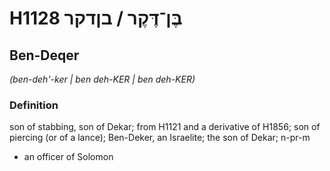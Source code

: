# H1128 בֶּן־דֶּקֶר / בןדקר

## Ben-Deqer

_(ben-deh'-ker | ben deh-KER | ben deh-KER)_

### Definition

son of stabbing, son of Dekar; from H1121 and a derivative of H1856; son of piercing (or of a lance); Ben-Deker, an Israelite; the son of Dekar; n-pr-m

- an officer of Solomon
